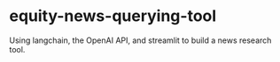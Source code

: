 # equity-news-querying-tool
Using langchain, the OpenAI API, and streamlit to build a news research tool.
